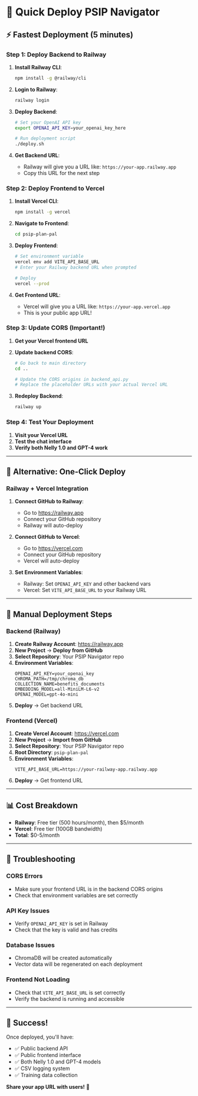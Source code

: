 # 🚀 Quick Deploy PSIP Navigator

## **⚡ Fastest Deployment (5 minutes)**

### **Step 1: Deploy Backend to Railway**

1. **Install Railway CLI**:
   ```bash
   npm install -g @railway/cli
   ```

2. **Login to Railway**:
   ```bash
   railway login
   ```

3. **Deploy Backend**:
   ```bash
   # Set your OpenAI API key
   export OPENAI_API_KEY=your_openai_key_here
   
   # Run deployment script
   ./deploy.sh
   ```

4. **Get Backend URL**:
   - Railway will give you a URL like: `https://your-app.railway.app`
   - Copy this URL for the next step

### **Step 2: Deploy Frontend to Vercel**

1. **Install Vercel CLI**:
   ```bash
   npm install -g vercel
   ```

2. **Navigate to Frontend**:
   ```bash
   cd psip-plan-pal
   ```

3. **Deploy Frontend**:
   ```bash
   # Set environment variable
   vercel env add VITE_API_BASE_URL
   # Enter your Railway backend URL when prompted
   
   # Deploy
   vercel --prod
   ```

4. **Get Frontend URL**:
   - Vercel will give you a URL like: `https://your-app.vercel.app`
   - This is your public app URL!

### **Step 3: Update CORS (Important!)**

1. **Get your Vercel frontend URL**
2. **Update backend CORS**:
   ```bash
   # Go back to main directory
   cd ..
   
   # Update the CORS origins in backend_api.py
   # Replace the placeholder URLs with your actual Vercel URL
   ```

3. **Redeploy Backend**:
   ```bash
   railway up
   ```

### **Step 4: Test Your Deployment**

1. **Visit your Vercel URL**
2. **Test the chat interface**
3. **Verify both Nelly 1.0 and GPT-4 work**

---

## **🎯 Alternative: One-Click Deploy**

### **Railway + Vercel Integration**

1. **Connect GitHub to Railway**:
   - Go to https://railway.app
   - Connect your GitHub repository
   - Railway will auto-deploy

2. **Connect GitHub to Vercel**:
   - Go to https://vercel.com
   - Connect your GitHub repository
   - Vercel will auto-deploy

3. **Set Environment Variables**:
   - Railway: Set `OPENAI_API_KEY` and other backend vars
   - Vercel: Set `VITE_API_BASE_URL` to your Railway URL

---

## **🔧 Manual Deployment Steps**

### **Backend (Railway)**

1. **Create Railway Account**: https://railway.app
2. **New Project** → **Deploy from GitHub**
3. **Select Repository**: Your PSIP Navigator repo
4. **Environment Variables**:
   ```
   OPENAI_API_KEY=your_openai_key
   CHROMA_PATH=/tmp/chroma_db
   COLLECTION_NAME=benefits_documents
   EMBEDDING_MODEL=all-MiniLM-L6-v2
   OPENAI_MODEL=gpt-4o-mini
   ```
5. **Deploy** → Get backend URL

### **Frontend (Vercel)**

1. **Create Vercel Account**: https://vercel.com
2. **New Project** → **Import from GitHub**
3. **Select Repository**: Your PSIP Navigator repo
4. **Root Directory**: `psip-plan-pal`
5. **Environment Variables**:
   ```
   VITE_API_BASE_URL=https://your-railway-app.railway.app
   ```
6. **Deploy** → Get frontend URL

---

## **📊 Cost Breakdown**

- **Railway**: Free tier (500 hours/month), then $5/month
- **Vercel**: Free tier (100GB bandwidth)
- **Total**: $0-5/month

---

## **🚨 Troubleshooting**

### **CORS Errors**
- Make sure your frontend URL is in the backend CORS origins
- Check that environment variables are set correctly

### **API Key Issues**
- Verify `OPENAI_API_KEY` is set in Railway
- Check that the key is valid and has credits

### **Database Issues**
- ChromaDB will be created automatically
- Vector data will be regenerated on each deployment

### **Frontend Not Loading**
- Check that `VITE_API_BASE_URL` is set correctly
- Verify the backend is running and accessible

---

## **🎉 Success!**

Once deployed, you'll have:
- ✅ Public backend API
- ✅ Public frontend interface  
- ✅ Both Nelly 1.0 and GPT-4 models
- ✅ CSV logging system
- ✅ Training data collection

**Share your app URL with users!** 🚀
